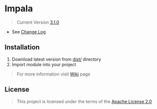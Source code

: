 # Impala
> Current Version [3.1.0](https://github.com/rmanaf/impala/tree/master/dist/3.1.0)

- See [Change Log](https://github.com/rmanaf/impala/blob/master/CHANGELOG.md)

## Installation
1. Download latest version from [dist/](https://github.com/rmanaf/impala/tree/master/dist) directory
2. Import module into your project

> For more information visit [Wiki](https://github.com/rmanaf/impala/wiki) page
## License
> This project is licensed under the terms of the [Apache License 2.0](https://github.com/Rmanaf/Impala/blob/master/LICENSE)